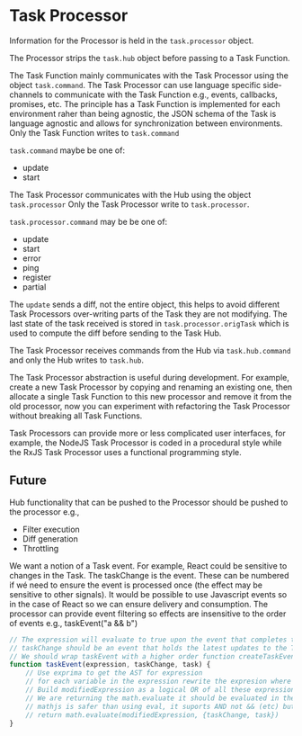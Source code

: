 # Task Processor

Information for the Processor is held in the `task.processor` object.

The Processor strips the `task.hub` object before passing to a Task Function.

The Task Function mainly communicates with the Task Processor using the object `task.command`. The Task Processor can use language specific side-channels to communicate with the Task Function e.g., events, callbacks, promises, etc. The principle has a Task Function is implemented for each environment raher than being agnostic, the JSON schema of the Task is language agnostic and allows for synchronization between environments. Only the Task Function writes to `task.command`

`task.command` maybe be one of:
  * update
  * start

The Task Processor communicates with the Hub using the object `task.processor` Only the Task Processor write to `task.processor`.

`task.processor.command` may be be one of:
  * update
  * start
  * error
  * ping
  * register
  * partial

The `update` sends a diff, not the entire object, this helps to avoid different Task Processors over-writing parts of the Task they are not modifying. The last state of the task received is stored in `task.processor.origTask` which is used to compute the diff before sending to the Task Hub.

The Task Processor receives commands from the Hub via `task.hub.command` and only the Hub writes to `task.hub`.

The Task Processor abstraction is useful during development. For example, create a new Task Processor by copying and renaming an existing one, then allocate a single Task Function to this new processor and remove it from the old processor, now you can experiment with refactoring the Task Processor without breaking all Task Functions. 

Task Processors can provide more or less complicated user interfaces, for example, the NodeJS Task Processor is coded in a procedural style while the RxJS Task Processor uses a functional programming style.

## Future

Hub functionality that can be pushed to the Processor should be pushed to the processor e.g.,
* Filter execution
* Diff generation
* Throttling

 We want a notion of a Task event. For example, React could be sensitive to changes in the Task. The taskChange is the event. These can be numbered if wé need to ensure the event is processed once (the effect may be sensitive to other signals). It would be possible to use Javascript events so in the case of React so we can ensure delivery and consumption. The processor can provide event filtering so effects are insensitive to the order of events e.g., taskEvent("a && b") 

```javascript
// The expression will evaluate to true upon the event that completes the expression
// taskChange should be an event that holds the latest updates to the Task
// We should wrap taskEvent with a higher order function createTaskEvent then user only need call taskEvent without needing to pass in taskChange and task each time. 
function taskEvent(expression, taskChange, task) {
    // Use exprima to get the AST for expression
    // for each variable in the expression rewrite the expresion where that variable is refered to as taskChange.variable while the other variables are task.variable
    // Build modifiedExpression as a logical OR of all these expression rewrites
    // We are returning the math.evaluate it should be evaluated in the context of where the function was called
    // mathjs is safer than using eval, it suports AND not && (etc) but we can rewrite && as AND during the rewrite step above.
    // return math.evaluate(modifiedExpression, {taskChange, task}) 
}
```